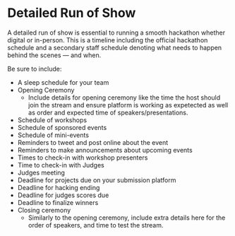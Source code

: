 # Detailed Run of Show

A detailed run of show is essential to running a smooth hackathon whether digital or in-person. This is a timeline including the official hackathon schedule and a secondary staff schedule denoting what needs to happen behind the scenes — and when. 

Be sure to include:

* A sleep schedule for your team 
* Opening Ceremony 
  * Include details for opening ceremony like the time the host should join the stream and ensure platform is working as expetected as well as order and expected time of speakers/presentations. 
* Schedule of workshops 
* Schedule of sponsored events
* Schedule of mini-events
* Reminders to tweet and post online about the event
* Reminders to make announcements about upcoming events 
* Times to check-in with workshop presenters 
* Time to check-in with Judges
* Judges meeting 
* Deadline for projects due on your submission platform 
* Deadline for hacking ending 
* Deadline for judges scores due
* Deadline to finalize winners
* Closing ceremony
  * Similarly to the opening ceremony, include extra details here for the order of speakers, and time to test the stream. 



